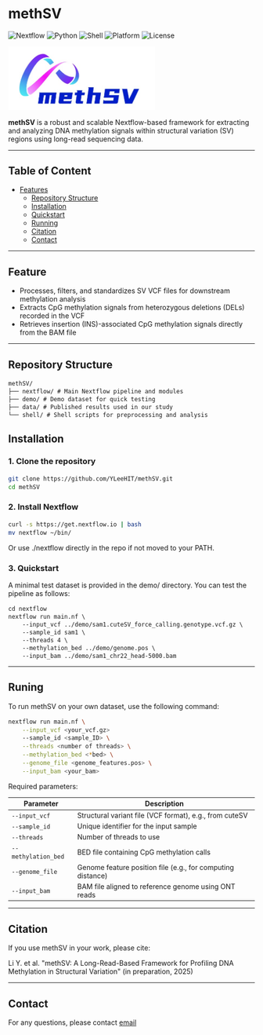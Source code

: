 # methSV

![Nextflow](https://img.shields.io/badge/workflow-nextflow-brightgreen?logo=nextflow)
![Python](https://img.shields.io/badge/python-3.8+-blue.svg?logo=python)
![Shell](https://img.shields.io/badge/shell-Bash-lightgrey?logo=gnu-bash)
![Platform](https://img.shields.io/badge/platform-Linux%20%7C%20HPC-important?logo=linux)
![License](https://img.shields.io/badge/license-MIT-blue.svg?logo=open-source-initiative)

<div align="left">
    <img src="image/logo.png" alt="methSV" width="300"/>
</div>

**methSV** is a robust and scalable Nextflow-based framework for extracting and analyzing DNA methylation signals within structural variation (SV) regions using long-read sequencing data.

---

## Table of Content

- [Features](#features)
    - [Repository Structure](#repository-structure)
    - [Installation](#installation)
    - [Quickstart](#quickstart)
    - [Running](#running)
    - [Citation](#citation)
    - [Contact](#contact)

---


## Feature

- Processes, filters, and standardizes SV VCF files for downstream methylation analysis
- Extracts CpG methylation signals from heterozygous deletions (DELs) recorded in the VCF
- Retrieves insertion (INS)-associated CpG methylation signals directly from the BAM file

---

## Repository Structure

```
methSV/
├── nextflow/ # Main Nextflow pipeline and modules
├── demo/ # Demo dataset for quick testing
├── data/ # Published results used in our study
└── shell/ # Shell scripts for preprocessing and analysis
```

## Installation

### 1. Clone the repository

```bash
git clone https://github.com/YLeeHIT/methSV.git
cd methSV
```

### 2. Install Nextflow

```bash
curl -s https://get.nextflow.io | bash
mv nextflow ~/bin/
```
Or use ./nextflow directly in the repo if not moved to your PATH.


### 3. Quickstart

A minimal test dataset is provided in the demo/ directory. You can test the pipeline as follows:
```
cd nextflow
nextflow run main.nf \
    --input_vcf ../demo/sam1.cuteSV_force_calling.genotype.vcf.gz \
    --sample_id sam1 \
    --threads 4 \
    --methylation_bed ../demo/genome.pos \
    --input_bam ../demo/sam1_chr22_head-5000.bam
```

---

## Runing

To run methSV on your own dataset, use the following command:

```bash
nextflow run main.nf \
    --input_vcf <your_vcf.gz>
    --sample_id <sample_ID> \
    --threads <number of threads> \
    --methylation_bed <*bed> \
    --genome_file <genome_features.pos> \
    --input_bam <your_bam> 
```

Required parameters:

| Parameter           | Description                                                 |
| ------------------- | ----------------------------------------------------------- |
| `--input_vcf`       | Structural variant file (VCF format), e.g., from cuteSV     |
| `--sample_id`       | Unique identifier for the input sample                      |
| `--threads`         | Number of threads to use                                    |
| `--methylation_bed` | BED file containing CpG methylation calls                   |
| `--genome_file`     | Genome feature position file (e.g., for computing distance) |
| `--input_bam`       | BAM file aligned to reference genome using ONT reads        |

---

## Citation
If you use methSV in your work, please cite:

Li Y. et al. "methSV: A Long-Read-Based Framework for Profiling DNA Methylation in Structural Variation" (in preparation, 2025)

---

## Contact
For any questions, please contact [email](yli21b@hit.edu.cn)

